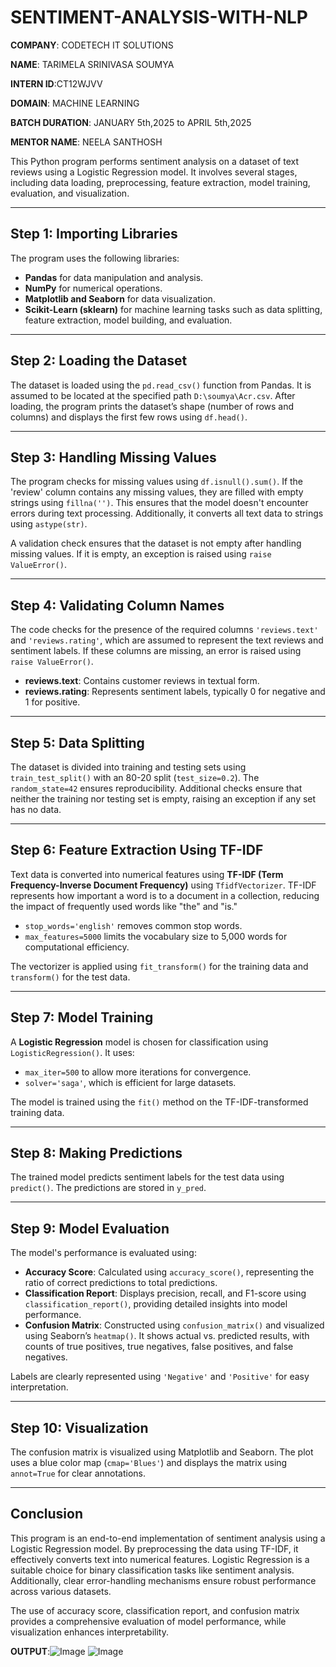 # SENTIMENT-ANALYSIS-WITH-NLP

**COMPANY**: CODETECH IT SOLUTIONS

**NAME**: TARIMELA SRINIVASA SOUMYA

**INTERN ID**:CT12WJVV

**DOMAIN**: MACHINE LEARNING

**BATCH DURATION**: JANUARY 5th,2025 to APRIL 5th,2025

**MENTOR NAME**: NEELA SANTHOSH

This Python program performs sentiment analysis on a dataset of text reviews using a Logistic Regression model. It involves several stages, including data loading, preprocessing, feature extraction, model training, evaluation, and visualization.

---

## Step 1: Importing Libraries

The program uses the following libraries:
- **Pandas** for data manipulation and analysis.
- **NumPy** for numerical operations.
- **Matplotlib and Seaborn** for data visualization.
- **Scikit-Learn (sklearn)** for machine learning tasks such as data splitting, feature extraction, model building, and evaluation.

---

## Step 2: Loading the Dataset

The dataset is loaded using the `pd.read_csv()` function from Pandas. It is assumed to be located at the specified path `D:\soumya\Acr.csv`. After loading, the program prints the dataset’s shape (number of rows and columns) and displays the first few rows using `df.head()`.

---

## Step 3: Handling Missing Values

The program checks for missing values using `df.isnull().sum()`. If the 'review' column contains any missing values, they are filled with empty strings using `fillna('')`. This ensures that the model doesn't encounter errors during text processing. Additionally, it converts all text data to strings using `astype(str)`.

A validation check ensures that the dataset is not empty after handling missing values. If it is empty, an exception is raised using `raise ValueError()`.

---

## Step 4: Validating Column Names

The code checks for the presence of the required columns `'reviews.text'` and `'reviews.rating'`, which are assumed to represent the text reviews and sentiment labels. If these columns are missing, an error is raised using `raise ValueError()`.

- **reviews.text**: Contains customer reviews in textual form.
- **reviews.rating**: Represents sentiment labels, typically 0 for negative and 1 for positive.

---

## Step 5: Data Splitting

The dataset is divided into training and testing sets using `train_test_split()` with an 80-20 split (`test_size=0.2`). The `random_state=42` ensures reproducibility. Additional checks ensure that neither the training nor testing set is empty, raising an exception if any set has no data.

---

## Step 6: Feature Extraction Using TF-IDF

Text data is converted into numerical features using **TF-IDF (Term Frequency-Inverse Document Frequency)** using `TfidfVectorizer`. TF-IDF represents how important a word is to a document in a collection, reducing the impact of frequently used words like "the" and "is."  
- `stop_words='english'` removes common stop words.
- `max_features=5000` limits the vocabulary size to 5,000 words for computational efficiency.

The vectorizer is applied using `fit_transform()` for the training data and `transform()` for the test data.

---

## Step 7: Model Training

A **Logistic Regression** model is chosen for classification using `LogisticRegression()`. It uses:
- `max_iter=500` to allow more iterations for convergence.
- `solver='saga'`, which is efficient for large datasets.

The model is trained using the `fit()` method on the TF-IDF-transformed training data.

---

## Step 8: Making Predictions

The trained model predicts sentiment labels for the test data using `predict()`. The predictions are stored in `y_pred`.

---

## Step 9: Model Evaluation

The model's performance is evaluated using:
- **Accuracy Score**: Calculated using `accuracy_score()`, representing the ratio of correct predictions to total predictions.
- **Classification Report**: Displays precision, recall, and F1-score using `classification_report()`, providing detailed insights into model performance.
- **Confusion Matrix**: Constructed using `confusion_matrix()` and visualized using Seaborn’s `heatmap()`. It shows actual vs. predicted results, with counts of true positives, true negatives, false positives, and false negatives.

Labels are clearly represented using `'Negative'` and `'Positive'` for easy interpretation.

---

## Step 10: Visualization

The confusion matrix is visualized using Matplotlib and Seaborn. The plot uses a blue color map (`cmap='Blues'`) and displays the matrix using `annot=True` for clear annotations.

---

## Conclusion

This program is an end-to-end implementation of sentiment analysis using a Logistic Regression model. By preprocessing the data using TF-IDF, it effectively converts text into numerical features. Logistic Regression is a suitable choice for binary classification tasks like sentiment analysis. Additionally, clear error-handling mechanisms ensure robust performance across various datasets.

The use of accuracy score, classification report, and confusion matrix provides a comprehensive evaluation of model performance, while visualization enhances interpretability.

**OUTPUT**:![Image](https://github.com/user-attachments/assets/111a423f-3483-4bfa-9365-61d90f8af71c) 
           ![Image](https://github.com/user-attachments/assets/ffc043c1-d670-485b-b808-4d8fc886efc0)
           
